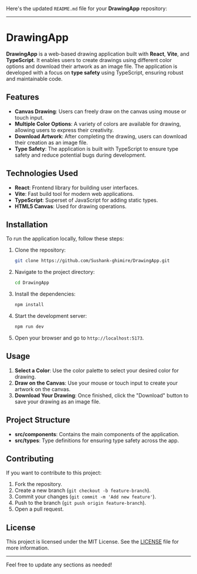 Here's the updated `README.md` file for your **DrawingApp** repository:

---

# DrawingApp

**DrawingApp** is a web-based drawing application built with **React**, **Vite**, and **TypeScript**. It enables users to create drawings using different color options and download their artwork as an image file. The application is developed with a focus on **type safety** using TypeScript, ensuring robust and maintainable code.

## Features

- **Canvas Drawing**: Users can freely draw on the canvas using mouse or touch input.
- **Multiple Color Options**: A variety of colors are available for drawing, allowing users to express their creativity.
- **Download Artwork**: After completing the drawing, users can download their creation as an image file.
- **Type Safety**: The application is built with TypeScript to ensure type safety and reduce potential bugs during development.

## Technologies Used

- **React**: Frontend library for building user interfaces.
- **Vite**: Fast build tool for modern web applications.
- **TypeScript**: Superset of JavaScript for adding static types.
- **HTML5 Canvas**: Used for drawing operations.
  
## Installation

To run the application locally, follow these steps:

1. Clone the repository:

   ```bash
   git clone https://github.com/Sushank-ghimire/DrawingApp.git
   ```

2. Navigate to the project directory:

   ```bash
   cd DrawingApp
   ```

3. Install the dependencies:

   ```bash
   npm install
   ```

4. Start the development server:

   ```bash
   npm run dev
   ```

5. Open your browser and go to `http://localhost:5173`.

## Usage

1. **Select a Color**: Use the color palette to select your desired color for drawing.
2. **Draw on the Canvas**: Use your mouse or touch input to create your artwork on the canvas.
3. **Download Your Drawing**: Once finished, click the "Download" button to save your drawing as an image file.

## Project Structure

- **src/components**: Contains the main components of the application.
- **src/types**: Type definitions for ensuring type safety across the app.

## Contributing

If you want to contribute to this project:

1. Fork the repository.
2. Create a new branch (`git checkout -b feature-branch`).
3. Commit your changes (`git commit -m 'Add new feature'`).
4. Push to the branch (`git push origin feature-branch`).
5. Open a pull request.

## License

This project is licensed under the MIT License. See the [LICENSE](./LICENSE) file for more information.

---

Feel free to update any sections as needed!
